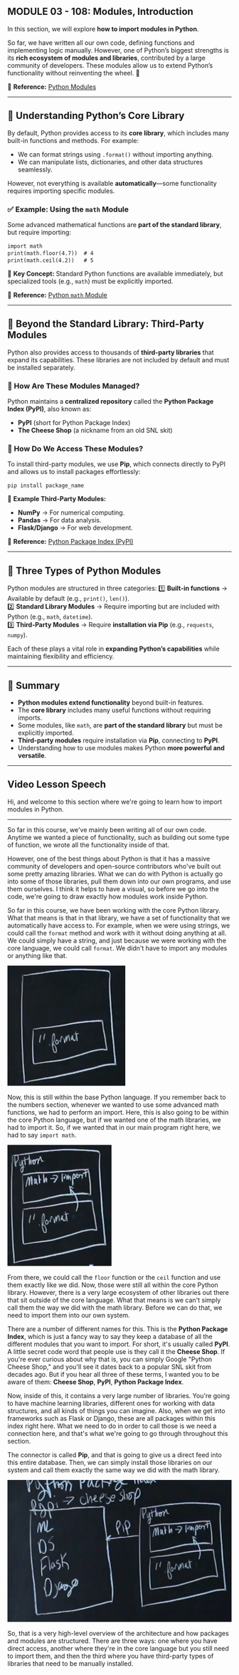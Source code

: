 ## MODULE 03 - 108: Modules, Introduction



In this section, we will explore **how to import modules in Python**.

So far, we have written all our own code, defining functions and implementing logic manually. However, one of Python’s biggest strengths is its **rich ecosystem of modules and libraries**, contributed by a large community of developers. These modules allow us to extend Python’s functionality without reinventing the wheel. 🚀

🔗 **Reference:** [Python Modules](https://docs.python.org/3/tutorial/modules.html)

---

## 🔹 Understanding Python’s Core Library

By default, Python provides access to its **core library**, which includes many built-in functions and methods. For example:

- We can format strings using `.format()` without importing anything.
- We can manipulate lists, dictionaries, and other data structures seamlessly.

However, not everything is available **automatically**—some functionality requires importing specific modules.

### ✅ Example: Using the `math` Module

Some advanced mathematical functions are **part of the standard library**, but require importing:

```
import math
print(math.floor(4.7))  # 4
print(math.ceil(4.2))   # 5
```

📌 **Key Concept:** Standard Python functions are available immediately, but specialized tools (e.g., `math`) must be explicitly imported.

🔗 **Reference:** [Python `math` Module](https://docs.python.org/3/library/math.html)

---

## 🔹 Beyond the Standard Library: Third-Party Modules

Python also provides access to thousands of **third-party libraries** that expand its capabilities. These libraries are not included by default and must be installed separately.

### 📌 How Are These Modules Managed?

Python maintains a **centralized repository** called the **Python Package Index (PyPI)**, also known as:

- **PyPI** (short for Python Package Index)
- **The Cheese Shop** (a nickname from an old SNL skit)

### 📌 How Do We Access These Modules?

To install third-party modules, we use **Pip**, which connects directly to PyPI and allows us to install packages effortlessly:

```
pip install package_name
```

📌 **Example Third-Party Modules:**

- **NumPy** → For numerical computing.
- **Pandas** → For data analysis.
- **Flask/Django** → For web development.

🔗 **Reference:** [Python Package Index (PyPI)](https://pypi.org/)

---

## 🔹 Three Types of Python Modules

Python modules are structured in three categories:
1️⃣ **Built-in functions** → Available by default (e.g., `print()`, `len()`).  
2️⃣ **Standard Library Modules** → Require importing but are included with Python (e.g., `math`, `datetime`).  
3️⃣ **Third-Party Modules** → Require **installation via Pip** (e.g., `requests`, `numpy`).  

Each of these plays a vital role in **expanding Python’s capabilities** while maintaining flexibility and efficiency.

---

## 📌 Summary

- **Python modules extend functionality** beyond built-in features.
- The **core library** includes many useful functions without requiring imports.
- Some modules, like `math`, are **part of the standard library** but must be explicitly imported.
- **Third-party modules** require installation via **Pip**, connecting to **PyPI**.
- Understanding how to use modules makes Python **more powerful and versatile**.



---

## Video Lesson Speech

Hi, and welcome to this section where we're going to learn how to import modules in Python. 

---

So far in this course, we've mainly been writing all of our own code. Anytime we wanted a piece of functionality, such as building out some type of function, we wrote all the functionality inside of that.

However, one of the best things about Python is that it has a massive community of developers and open-source contributors who've built out some pretty amazing libraries. What we can do with Python is actually go into some of those libraries, pull them down into our own programs, and use them ourselves. I think it helps to have a visual, so before we go into the code, we're going to draw exactly how modules work inside Python.

So far in this course, we have been working with the core Python library. What that means is that in that library, we have a set of functionality that we automatically have access to. For example, when we were using strings, we could call the `format` method and work with it without doing anything at all. We could simply have a string, and just because we were working with the core language, we could call `format`. We didn't have to import any modules or anything like that.

![large](./03-108_IMG1.png)

Now, this is still within the base Python language. If you remember back to the numbers section, whenever we wanted to use some advanced math functions, we had to perform an import. Here, this is also going to be within the core Python language, but if we wanted one of the math libraries, we had to import it. So, if we wanted that in our main program right here, we had to say `import math`.

![large](./03-108_IMG2.png)

From there, we could call the `floor` function or the `ceil` function and use them exactly like we did. Now, those were still all within the core Python library. However, there is a very large ecosystem of other libraries out there that sit outside of the core language. What that means is we can't simply call them the way we did with the math library. Before we can do that, we need to import them into our own system.

There are a number of different names for this. This is the **Python Package Index**, which is just a fancy way to say they keep a database of all the different modules that you want to import. For short, it's usually called **PyPI**. A little secret code word that people use is they call it the **Cheese Shop**. If you're ever curious about why that is, you can simply Google "Python Cheese Shop," and you'll see it dates back to a popular SNL skit from decades ago. But if you hear all three of these terms, I wanted you to be aware of them: **Cheese Shop**, **PyPI**, **Python Package Index**.

Now, inside of this, it contains a very large number of libraries. You're going to have machine learning libraries, different ones for working with data structures, and all kinds of things you can imagine. Also, when we get into frameworks such as Flask or Django, these are all packages within this index right here. What we need to do in order to call those is we need a connection here, and that's what we're going to go through throughout this section.

The connector is called **Pip**, and that is going to give us a direct feed into this entire database. Then, we can simply install those libraries on our system and call them exactly the same way we did with the math library.

![large](./03-108_IMG3.png)

So, that is a very high-level overview of the architecture and how packages and modules are structured. There are three ways: one where you have direct access, another where they're in the core language but you still need to import them, and then the third where you have third-party types of libraries that need to be manually installed.
